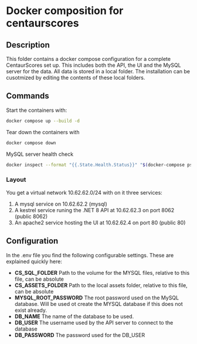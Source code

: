 # Docker composition for centaurscores

## Description

This folder contains a docker compose configuration for a complete CentaurScores set up. This includes
both the API, the UI and the MySQL server for the data. All data is stored in a local folder. The
installation can be cusotmized by editing the contents of these local folders.

## Commands

Start the containers with:

```sh
docker compose up --build -d
```

Tear down the containers with

```sh
docker compose down
```

MySQL server health check

```sh
docker inspect --format "{{.State.Health.Status}}" "$(docker-compose ps -q mysql)"
```

### Layout

You get a virtual network 10.62.62.0/24 with on it three services:

1. A mysql service on 10.62.62.2 (mysql)
2. A kestrel service runing the .NET 8 API at 10.62.62.3 on port 8062 (public 8062)
3. An apache2 service hosting the UI at 10.62.62.4 on port 80 (public 80)

## Configuration

In the .env file you find the following configurable settings. These are explained quickly here:

* **CS_SQL_FOLDER**
  Path to the volume for the MYSQL files, relative to this file, can be absolute
* **CS_ASSETS_FOLDER**
  Path to the local assets folder, relative to this file, can be absolute
* **MYSQL_ROOT_PASSWORD**
  The root password used on the MySQL database. Will be used ot create the MYSQL database if this does
  not exist already.
* **DB_NAME**
  The name of the database to be used.
* **DB_USER**
  The username used by the API server to connect to the database
* **DB_PASSWORD**
  The password used for the DB_USER
